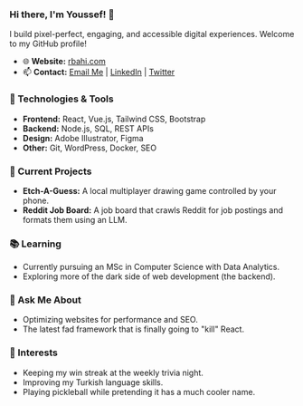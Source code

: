 ### Hi there, I'm Youssef! 👋

I build pixel-perfect, engaging, and accessible digital experiences. Welcome to my GitHub profile!

- 🌐 **Website:** [rbahi.com](https://rbahi.com)
- 📫 **Contact:** [Email Me](mailto:contact@rbahi.com) | [LinkedIn](https://www.linkedin.com/in/youssefrbahi/) | [Twitter](https://twitter.com/youssef_rbahi)

### 🔧 Technologies & Tools

- **Frontend:** React, Vue.js, Tailwind CSS, Bootstrap
- **Backend:** Node.js, SQL, REST APIs
- **Design:** Adobe Illustrator, Figma
- **Other:** Git, WordPress, Docker, SEO

### 🚀 Current Projects

- **Etch-A-Guess:** A local multiplayer drawing game controlled by your phone.
- **Reddit Job Board:** A job board that crawls Reddit for job postings and formats them using an LLM.

### 📚 Learning

- Currently pursuing an MSc in Computer Science with Data Analytics.
- Exploring more of the dark side of web development (the backend).

### 💬 Ask Me About

- Optimizing websites for performance and SEO.
- The latest fad framework that is finally going to "kill" React.

### 🌱 Interests

- Keeping my win streak at the weekly trivia night.
- Improving my Turkish language skills.
- Playing pickleball while pretending it has a much cooler name.
<!--
### 📈 GitHub Stats

![Youssef's GitHub Stats](https://github-readme-stats.vercel.app/api?username=youssefrbahi&show_icons=true&theme=radical)-->
